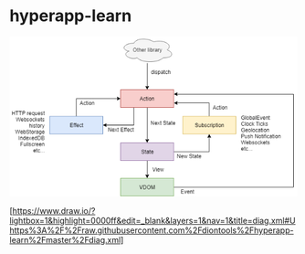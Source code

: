 # hyperapp-learn

![diag](diag.png)

[https://www.draw.io/?lightbox=1&highlight=0000ff&edit=_blank&layers=1&nav=1&title=diag.xml#Uhttps%3A%2F%2Fraw.githubusercontent.com%2Fdiontools%2Fhyperapp-learn%2Fmaster%2Fdiag.xml]

